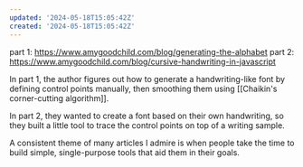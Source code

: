 ```yaml
---
updated: '2024-05-18T15:05:42Z'
created: '2024-05-18T15:05:42Z'
---
```

part 1: https://www.amygoodchild.com/blog/generating-the-alphabet
part 2: https://www.amygoodchild.com/blog/cursive-handwriting-in-javascript

In part 1, the author figures out how to generate a handwriting-like font by defining control points manually, then smoothing them using [[Chaikin's corner-cutting algorithm]].

In part 2, they wanted to create a font based on their own handwriting, so they built a little tool to trace the control points on top of a writing sample.

A consistent theme of many articles I admire is when people take the time to build simple, single-purpose tools that aid them in their goals.